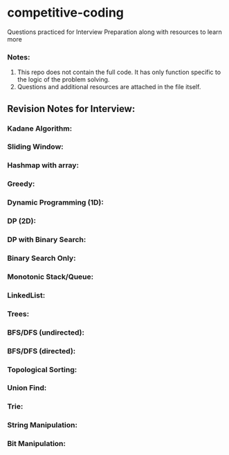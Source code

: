 # competitive-coding
Questions practiced for Interview Preparation along with resources to learn more

### Notes:
1. This repo does not contain the full code. It has only function specific to the logic of the problem solving.
2. Questions and additional resources are attached in the file itself.


## Revision Notes for Interview:
### Kadane Algorithm:
### Sliding Window:
### Hashmap with array:
### Greedy:
### Dynamic Programming (1D):
### DP (2D):
### DP with Binary Search:
### Binary Search Only:
### Monotonic Stack/Queue:
### LinkedList:
### Trees:
### BFS/DFS (undirected):
### BFS/DFS (directed):
### Topological Sorting:
### Union Find:
### Trie:
### String Manipulation:
### Bit Manipulation:
